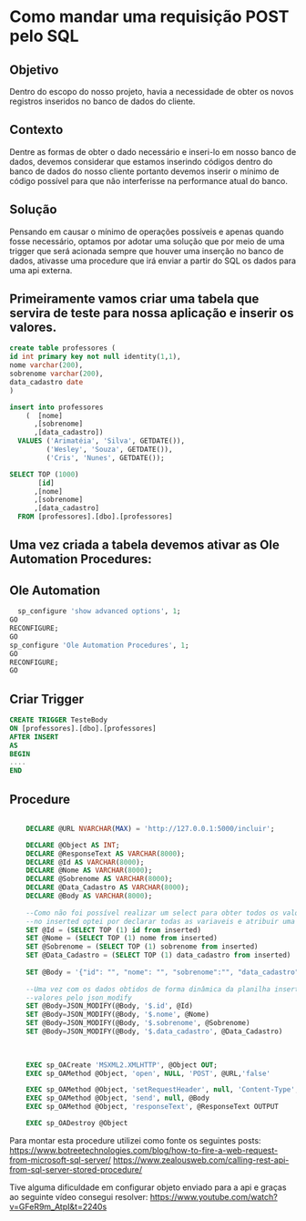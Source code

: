 # Como mandar uma requisição POST pelo SQL

## Objetivo

Dentro do escopo do nosso projeto, havia a necessidade de obter os novos registros inseridos no banco de dados do cliente.

## Contexto

Dentre as formas de obter o dado necessário e inseri-lo em nosso banco de dados, devemos considerar que estamos inserindo códigos dentro do banco de dados do nosso cliente portanto devemos inserir o mínimo de código possível para que não interferisse na performance atual do banco.

## Solução

Pensando em causar o mínimo de operações possíveis e apenas quando fosse necessário, optamos por adotar uma solução que por meio de uma trigger que será acionada sempre que houver uma inserção no banco de dados, ativasse uma procedure que irá enviar a partir do SQL  os dados para uma api externa.

## Primeiramente vamos criar uma tabela que servira de teste para nossa aplicação e inserir os valores.

```sql
create table professores (
id int primary key not null identity(1,1),
nome varchar(200),
sobrenome varchar(200),
data_cadastro date
)

insert into professores 
	(  [nome]
      ,[sobrenome]
      ,[data_cadastro])
  VALUES ('Arimatéia', 'Silva', GETDATE()),
		 ('Wesley', 'Souza', GETDATE()),
		 ('Cris', 'Nunes', GETDATE());

SELECT TOP (1000) 
	   [id]
	  ,[nome]
      ,[sobrenome]
      ,[data_cadastro]
  FROM [professores].[dbo].[professores]
```
  
## Uma vez criada a tabela devemos ativar as Ole Automation Procedures:
  
## Ole Automation
  
```sql
  sp_configure 'show advanced options', 1;
GO
RECONFIGURE;
GO
sp_configure 'Ole Automation Procedures', 1;
GO
RECONFIGURE;
GO
```

## Criar Trigger

```sql
CREATE TRIGGER TesteBody
ON [professores].[dbo].[professores]
AFTER INSERT
AS
BEGIN
....
END
```

## Procedure

```sql
	
	DECLARE @URL NVARCHAR(MAX) = 'http://127.0.0.1:5000/incluir';

	DECLARE @Object AS INT;
	DECLARE @ResponseText AS VARCHAR(8000);
	DECLARE @Id AS VARCHAR(8000);
	DECLARE @Nome AS VARCHAR(8000);
	DECLARE @Sobrenome AS VARCHAR(8000);
	DECLARE @Data_Cadastro AS VARCHAR(8000);
	DECLARE @Body AS VARCHAR(8000);
	
	--Como não foi possível realizar um select para obter todos os valores inseridos 
	--no inserted optei por declarar todas as variaveis e atribuir uma por uma.
	SET @Id = (SELECT TOP (1) id from inserted)
	SET @Nome = (SELECT TOP (1) nome from inserted)
	SET @Sobrenome = (SELECT TOP (1) sobrenome from inserted)
	SET @Data_Cadastro = (SELECT TOP (1) data_cadastro from inserted)
	
	SET @Body = '{"id": "", "nome": "", "sobrenome":"", "data_cadastro":""}';
	
	--Uma vez com os dados obtidos de forma dinâmica da planilha inserted, atribuimos os
	--valores pelo json_modify
	SET @Body=JSON_MODIFY(@Body, '$.id', @Id)
	SET @Body=JSON_MODIFY(@Body, '$.nome', @Nome)
	SET @Body=JSON_MODIFY(@Body, '$.sobrenome', @Sobrenome)
	SET @Body=JSON_MODIFY(@Body, '$.data_cadastro', @Data_Cadastro)

	
	
	EXEC sp_OACreate 'MSXML2.XMLHTTP', @Object OUT;
	EXEC sp_OAMethod @Object, 'open', NULL, 'POST', @URL,'false'

	EXEC sp_OAMethod @Object, 'setRequestHeader', null, 'Content-Type', 'application/json'
	EXEC sp_OAMethod @Object, 'send', null, @Body
	EXEC sp_OAMethod @Object, 'responseText', @ResponseText OUTPUT

	EXEC sp_OADestroy @Object
```
Para montar esta procedure utilizei como fonte os seguintes posts:
https://www.botreetechnologies.com/blog/how-to-fire-a-web-request-from-microsoft-sql-server/
https://www.zealousweb.com/calling-rest-api-from-sql-server-stored-procedure/

Tive alguma dificuldade em configurar objeto enviado para a api e graças ao seguinte vídeo consegui resolver:
https://www.youtube.com/watch?v=GFeR9m_AtpI&t=2240s


